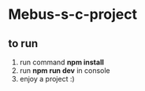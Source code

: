# Mebus-s-c-project

## to run

1. run command **npm install**
2. run **npm run dev** in console
3. enjoy a project :)
